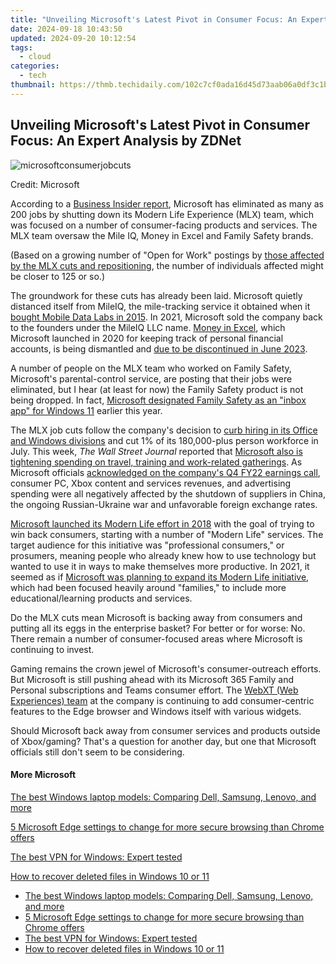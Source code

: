 ```yaml
---
title: "Unveiling Microsoft's Latest Pivot in Consumer Focus: An Expert Analysis by ZDNet"
date: 2024-09-18 10:43:50
updated: 2024-09-20 10:12:54
tags:
  - cloud
categories:
  - tech
thumbnail: https://thmb.techidaily.com/102c7cf0ada16d45d73aab06a0df3c1b4bd516c1e4675a811bb1bd88b724571c.jpg
---
```


## Unveiling Microsoft's Latest Pivot in Consumer Focus: An Expert Analysis by ZDNet

![microsoftconsumerjobcuts](https://www.zdnet.com/a/img/resize/06f52a8729c0efb8e053f11603525d95e29a451e/2022/08/10/e6e7ebf6-405d-43ee-9f52-3ea44bdbe6cc/microsoftconsumerjobcuts.jpg?auto=webp&width=1280)

Credit: Microsoft

According to a [Business Insider report](https://www.businessinsider.com/microsoft-layoffs-modern-life-experiences-mileiq-2022-8), Microsoft has eliminated as many as 200 jobs by shutting down its Modern Life Experience (MLX) team, which was focused on a number of consumer-facing products and services. The MLX team oversaw the Mile IQ, Money in Excel and Family Safety brands.   
  
(Based on a growing number of "Open for Work" postings by [those affected by the MLX cuts and repositioning](https://www.linkedin.com/feed/update/urn:li:activity:6962530934155857920/), the number of individuals affected might be closer to 125 or so.)  
  
The groundwork for these cuts has already been laid. Microsoft quietly distanced itself from MileIQ, the mile-tracking service it obtained when it [bought Mobile Data Labs in 2015](https://www.zdnet.com/article/microsoft-buys-mobile-data-labs-maker-of-mileiq-mileage-tracker/). In 2021, Microsoft sold the company back to the founders under the MileIQ LLC name. [Money in Excel](https://www.zdnet.com/article/microsoft-starts-rolling-out-money-in-excel-personal-finance-management-feature/), which Microsoft launched in 2020 for keeping track of personal financial accounts, is being dismantled and [due to be discontinued in June 2023](https://www.zdnet.com/article/microsoft-is-dropping-its-money-in-excel-personal-finance-service/). 

A number of people on the MLX team who worked on Family Safety, Microsoft's parental-control service, are posting that their jobs were eliminated, but I hear (at least for now) the Family Safety product is not being dropped. In fact, [Microsoft designated Family Safety as an "inbox app" for Windows 11](https://www.zdnet.com/article/the-consumerization-of-windows-11-continues-with-newest-windows-11-test-build/) earlier this year.  
  
The MLX job cuts follow the company's decision to [curb hiring in its Office and Windows divisions](https://www.thurrott.com/microsoft/267672/report-microsoft-has-restricted-hiring-for-its-windows-office-and-teams-groups) and cut 1% of its 180,000-plus person workforce in July. This week, _The Wall Street Journal_ reported that [Microsoft also is tightening spending on travel, training and work-related gatherings](https://www.wsj.com/articles/microsoft-tries-to-reduce-business-expenses-by-restricting-spending-on-travel-teams-11660069731). As Microsoft officials [acknowledged on the company's Q4 FY22 earnings call](https://www.zdnet.com/article/microsoft-serves-up-lots-of-teams-numbers-to-demonstrate-growth-except-the-latest-number-of-users/), consumer PC, Xbox content and services revenues, and advertising spending were all negatively affected by the shutdown of suppliers in China, the ongoing Russian-Ukraine war and unfavorable foreign exchange rates.   
  
[Microsoft launched its Modern Life effort in 2018](https://www.zdnet.com/article/microsofts-plan-to-try-to-win-back-consumers-with-modern-life-services/) with the goal of trying to win back consumers, starting with a number of "Modern Life" services. The target audience for this initiative was "professional consumers," or prosumers, meaning people who already knew how to use technology but wanted to use it in ways to make themselves more productive. In 2021, it seemed as if [Microsoft was planning to expand its Modern Life initiative](https://www.zdnet.com/article/wheres-microsoft-going-next-in-the-prosumer-space), which had been focused heavily around "families," to include more educational/learning products and services.   
  
Do the MLX cuts mean Microsoft is backing away from consumers and putting all its eggs in the enterprise basket? For better or for worse: No. There remain a number of consumer-focused areas where Microsoft is continuing to invest.   
  
Gaming remains the crown jewel of Microsoft's consumer-outreach efforts. But Microsoft is still pushing ahead with its Microsoft 365 Family and Personal subscriptions and Teams consumer effort. The [WebXT (Web Experiences) team](https://www.zdnet.com/article/microsoft-adds-more-shopping-features-to-edge-bing-ahead-of-the-holidays/) at the company is continuing to add consumer-centric features to the Edge browser and Windows itself with various widgets. 

Should Microsoft back away from consumer services and products outside of Xbox/gaming? That's a question for another day, but one that Microsoft officials still don't seem to be considering.

#### More Microsoft

[The best Windows laptop models: Comparing Dell, Samsung, Lenovo, and more](https://www.zdnet.com/article/best-windows-laptop/ "The best Windows laptop models: Comparing Dell, Samsung, Lenovo, and more")

[5 Microsoft Edge settings to change for more secure browsing than Chrome offers](https://www.zdnet.com/article/5-microsoft-edge-settings-to-change-for-more-secure-browsing-than-chrome-offers/ "5 Microsoft Edge settings to change for more secure browsing than Chrome offers")

[The best VPN for Windows: Expert tested](https://www.zdnet.com/article/best-vpn-for-windows-pc/ "The best VPN for Windows: Expert tested")

[How to recover deleted files in Windows 10 or 11](https://www.zdnet.com/article/how-to-recover-deleted-files-in-windows-10-or-11/ "How to recover deleted files in Windows 10 or 11")

* [The best Windows laptop models: Comparing Dell, Samsung, Lenovo, and more](https://www.zdnet.com/article/best-windows-laptop/ "The best Windows laptop models: Comparing Dell, Samsung, Lenovo, and more")
* [5 Microsoft Edge settings to change for more secure browsing than Chrome offers](https://www.zdnet.com/article/5-microsoft-edge-settings-to-change-for-more-secure-browsing-than-chrome-offers/ "5 Microsoft Edge settings to change for more secure browsing than Chrome offers")
* [The best VPN for Windows: Expert tested](https://www.zdnet.com/article/best-vpn-for-windows-pc/ "The best VPN for Windows: Expert tested")
* [How to recover deleted files in Windows 10 or 11](https://www.zdnet.com/article/how-to-recover-deleted-files-in-windows-10-or-11/ "How to recover deleted files in Windows 10 or 11")

<ins class="adsbygoogle"
     style="display:block"
     data-ad-format="autorelaxed"
     data-ad-client="ca-pub-7571918770474297"
     data-ad-slot="1223367746"></ins>



<ins class="adsbygoogle"
     style="display:block"
     data-ad-client="ca-pub-7571918770474297"
     data-ad-slot="8358498916"
     data-ad-format="auto"
     data-full-width-responsive="true"></ins>
